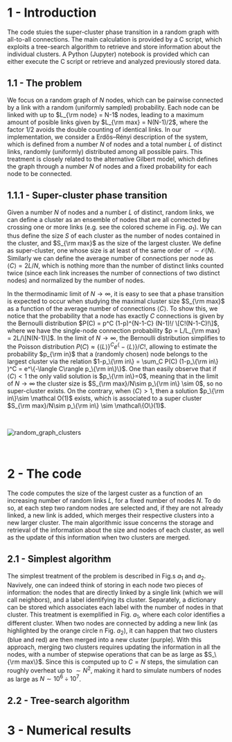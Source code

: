 # 1 - Introduction

The code stuies the super-cluster phase transition in a random graph with all-to-all connections. The main calculation is provided by a C script, which exploits a tree-search algorithm to retrieve and store information about the individual clusters. A Python (Jupyter) notebook is provided which can either execute the C script or retrieve and analyzed previously stored data.


## 1.1 - The problem

We focus on a random graph of $N$ nodes, which can be pairwise connected by a link with a random (uniformly sampled) probability. Each node can be linked with up to $L_{\rm node} = N-1$ nodes, leading to a maximum amount of posible links given by $L_{\rm max} = N(N-1)/2$, where the factor $1/2$ avoids the double counting of identical links. In our implementation, we consider a Erdős–Rényi description of the system, which is defined from a number $N$ of nodes and a total number $L$ of distinct links, randomly (uniformly) distributed among all possible pairs. This treatment is closely related to the alternative Gilbert model, which defines the graph through a number $N$ of nodes and a fixed probability for each node to be connected.


## 1.1.1 - Super-cluster phase transition

Given a number $N$ of nodes and a number $L$ of distinct, random links, we can define a cluster as an ensemble of nodes that are all connected by crossing one or more links (e.g. see the colored scheme in Fig. $a_1$). We can thus define the size $S$ of each cluster as the number of nodes contained in the cluster, and $S_{\rm max}$ as the size of the largest cluster. We define as super-cluster, one whose size is at least of the same order of $\sim \mathcal O (N)$. Similarly we can define the average number of connections per node as $\langle C \rangle=2L/N$, which is nothing more than the number of distinct links counted twice (since each link increases the number of connections of two distinct nodes) and normalized by the number of nodes.

In the thermodinamic limit of $N\to \infty$, it is easy to see that a phase transition is expected to occur when studying the maximal cluster size $S_{\rm max}$ as a function of the average number of connections $\langle C \rangle$. To show this, we notice that the probability that a node has exactly $C$ connections is given by the Bernoulli distribution $P(C) =  p^C (1-p)^{N-1-C} (N-1)!/ \[C!(N-1-C)!\]$, where we have the single-node connection probability $p = L/L_{\rm max} = 2L/\[N(N-1)\]$. In the limit of $N\to \infty$, the Bernoulli distribution simplifies to the Poisson distribution $P(C)\approx \{\langle L\rangle\}^C e^\{-\langle L\rangle\} / C!$, allowing to estimate the probability $p_{\rm in}$ that a (randomly chosen) node belongs to the largest cluster via the relation $1-p_\{\rm in\} = \sum_C P(C)  (1-p_\{\rm in\} )^C = e^\{-\langle C\rangle p_\{\rm in\}\}$. One than easily observe that if $\langle C\rangle<1$ the only valid solution is $p_\{\rm in\}=0$, meaning that in the limit of $N\to \infty$ the cluster size is $S_{\rm max}/N\sim p_\{\rm in\} \sim 0$, so no super-cluster exists. On the contrary, when $\langle C\rangle>1$, then a solution $p_\{\rm in\}\sim \mathcal O(1)$ exists, which is associated to a super cluster $S_{\rm max}/N\sim p_\{\rm in\} \sim \mathcal\{O\}(1)$.

<br/>

![random_graph_clusters](https://github.com/user-attachments/assets/d94fa873-b5e0-4257-9151-e8485bea0b25)

<br/>

# 2 - The code

The code computes the size of the largest custer as a function of an increasing number of random links $L$, for a fixed number of nodes $N$. To do so, at each step two random nodes are selected and, if they are not already linked, a new link is added, which merges their respective clusters into a new larger cluster. The main algorithmic issue concerns the storage and retrieval of the information about the size and nodes of each cluster, as well as the update of this information when two clusters are merged.


## 2.1 - Simplest algorithm

The simplest treatment of the problem is described in Fig.s $a_1$ and $a_2$. Navively, one can indeed think of storing in each node two pieces of information: the nodes that are directly linked by a single link (which we will call neighbors), and a label identifying its cluster. Separately, a dictionary can be stored which associates each label with the number of nodes in that cluster. This treatment is exemplified in Fig. $a_1$, where each color identifies a different cluster. When two nodes are connected by adding a new link (as highlighted by the orange circle n Fig. $a_2$), it can happen that two clusters (blue and red) are then merged into a new cluster (purple). With this approach, merging two clusters requires updating the information in all the nodes, with a number of stepwise operations that can be as large as $S_\{\rm max\}$. Since this is computed up to $C=N$ steps, the simulation can roughly overheat up to $\sim N^2$, making it hard to simulate numbers of nodes as large as $N\sim 10^6\div10^7$.



## 2.2 - Tree-search algorithm


# 3 - Numerical results

